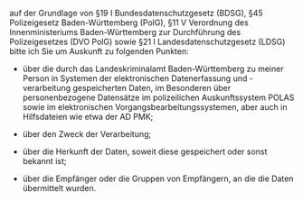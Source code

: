 auf der Grundlage von §19 I Bundesdatenschutzgesetz (BDSG),
§45 Polizeigesetz Baden-Württemberg (PolG),
§11 V Verordnung des Innenministeriums Baden-Württemberg zur Durchführung des
Polizeigesetzes (DVO PolG) sowie §21 I Landesdatenschutzgesetz (LDSG) bitte ich
Sie um Auskunft zu folgenden Punkten:

+ über die durch das Landeskriminalamt Baden-Württemberg zu meiner Person
  in Systemen der elektronischen Datenerfassung und -verarbeitung gespeicherten
  Daten, im Besonderen über personenbezogene Datensätze im polizeilichen Auskunftssystem
  POLAS sowie im elektronischen Vorgangsbearbeitungssystemen, aber auch in
  Hilfsdateien wie etwa der AD PMK;

+ über den Zweck der Verarbeitung;

+ über die Herkunft der Daten, soweit diese gespeichert oder sonst bekannt ist;

+ über die Empfänger oder die Gruppen von Empfängern, an die die Daten übermittelt wurden.
